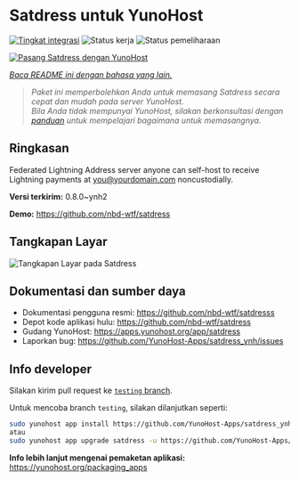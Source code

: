 <!--
N.B.: README ini dibuat secara otomatis oleh <https://github.com/YunoHost/apps/tree/master/tools/readme_generator>
Ini TIDAK boleh diedit dengan tangan.
-->

# Satdress untuk YunoHost

[![Tingkat integrasi](https://apps.yunohost.org/badge/integration/satdress)](https://ci-apps.yunohost.org/ci/apps/satdress/)
![Status kerja](https://apps.yunohost.org/badge/state/satdress)
![Status pemeliharaan](https://apps.yunohost.org/badge/maintained/satdress)

[![Pasang Satdress dengan YunoHost](https://install-app.yunohost.org/install-with-yunohost.svg)](https://install-app.yunohost.org/?app=satdress)

*[Baca README ini dengan bahasa yang lain.](./ALL_README.md)*

> *Paket ini memperbolehkan Anda untuk memasang Satdress secara cepat dan mudah pada server YunoHost.*  
> *Bila Anda tidak mempunyai YunoHost, silakan berkonsultasi dengan [panduan](https://yunohost.org/install) untuk mempelajari bagaimana untuk memasangnya.*

## Ringkasan

Federated Lightning Address server anyone can self-host to receive Lightning payments at you@yourdomain.com noncustodially.


**Versi terkirim:** 0.8.0~ynh2

**Demo:** <https://github.com/nbd-wtf/satdress>

## Tangkapan Layar

![Tangkapan Layar pada Satdress](./doc/screenshots/example.jpg)

## Dokumentasi dan sumber daya

- Dokumentasi pengguna resmi: <https://github.com/nbd-wtf/satdresss>
- Depot kode aplikasi hulu: <https://github.com/nbd-wtf/satdress>
- Gudang YunoHost: <https://apps.yunohost.org/app/satdress>
- Laporkan bug: <https://github.com/YunoHost-Apps/satdress_ynh/issues>

## Info developer

Silakan kirim pull request ke [`testing` branch](https://github.com/YunoHost-Apps/satdress_ynh/tree/testing).

Untuk mencoba branch `testing`, silakan dilanjutkan seperti:

```bash
sudo yunohost app install https://github.com/YunoHost-Apps/satdress_ynh/tree/testing --debug
atau
sudo yunohost app upgrade satdress -u https://github.com/YunoHost-Apps/satdress_ynh/tree/testing --debug
```

**Info lebih lanjut mengenai pemaketan aplikasi:** <https://yunohost.org/packaging_apps>
